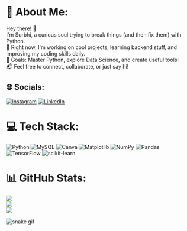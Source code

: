 # 💫 About Me:
Hey there! 👋<br>I'm Surbhi, a curious soul trying to break things (and then fix them) with Python.<br>🐍 Right now, I'm working on cool projects, learning backend stuff, and improving my coding skills daily.<br>🌟 Goals: Master Python, explore Data Science, and create useful tools!<br>📬 Feel free to connect, collaborate, or just say hi!



## 🌐 Socials:
[![Instagram](https://img.shields.io/badge/Instagram-%23E4405F.svg?logo=Instagram&logoColor=white)](https://instagram.com/surbhirikhari) [![LinkedIn](https://img.shields.io/badge/LinkedIn-%230077B5.svg?logo=linkedin&logoColor=white)](https://linkedin.com/in/surbhirikhari) 

# 💻 Tech Stack:
![Python](https://img.shields.io/badge/python-3670A0?style=plastic&logo=python&logoColor=ffdd54) ![MySQL](https://img.shields.io/badge/mysql-4479A1.svg?style=plastic&logo=mysql&logoColor=white) ![Canva](https://img.shields.io/badge/Canva-%2300C4CC.svg?style=plastic&logo=Canva&logoColor=white) ![Matplotlib](https://img.shields.io/badge/Matplotlib-%23ffffff.svg?style=plastic&logo=Matplotlib&logoColor=black) ![NumPy](https://img.shields.io/badge/numpy-%23013243.svg?style=plastic&logo=numpy&logoColor=white) ![Pandas](https://img.shields.io/badge/pandas-%23150458.svg?style=plastic&logo=pandas&logoColor=white) ![TensorFlow](https://img.shields.io/badge/TensorFlow-%23FF6F00.svg?style=plastic&logo=TensorFlow&logoColor=white) ![scikit-learn](https://img.shields.io/badge/scikit--learn-%23F7931E.svg?style=plastic&logo=scikit-learn&logoColor=white)
# 📊 GitHub Stats:
![](https://github-readme-stats.vercel.app/api?username=surbhirikhari&theme=dark&hide_border=false&include_all_commits=false&count_private=false)<br/>
![](https://nirzak-streak-stats.vercel.app/?user=surbhirikhari&theme=dark&hide_border=false)<br/>
![](https://github-readme-stats.vercel.app/api/top-langs/?username=surbhirikhari&theme=dark&hide_border=false&include_all_commits=false&count_private=false&layout=compact)

![snake gif](https://github.com/Surbhirikhari/Surbhirikhari/blob/output/github-contribution-grid-snake.svg)

